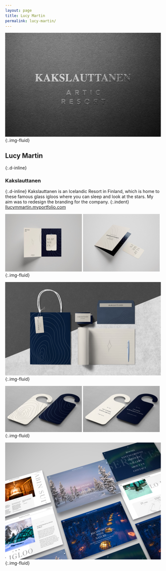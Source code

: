 ```yaml
---
layout: page
title: Lucy Martin
permalink: lucy-martin/
---
```

![Logo design featuring embossed wordmark, Kakslauttanen and the strapline, Arctic Resort](../images/lucy_martin_01.jpg "Logo design"){:.img-fluid}
## Lucy Martin
{:.d-inline}
### Kakslauttanen
{:.d-inline}
Kakslauttanen is an Icelandic Resort in Finland, which is home to these famous glass igloos where you can sleep and look at the stars. My aim was to redesign the branding for the company.
{:.indent}
[llucymmartin.myportfolio.com](https://llucymmartin.myportfolio.com)

![Mock-up visual identity applied to hotel room swipe card holder](../images/lucy_martin_02.jpg "Visual identity applications"){:.img-fluid}

![Mock-up visual identity applied to a variety of stationary items](../images/lucy_martin_03.jpg "Stationary mock-up"){:.img-fluid}

![Mock-up visual identity applied to hotel room do not disturb signs](../images/lucy_martin_04.jpg "Visual identity applications"){:.img-fluid}

![Mock-up of visual identity applied to website screens](../images/lucy_martin_05.jpg "Website designs"){:.img-fluid}
